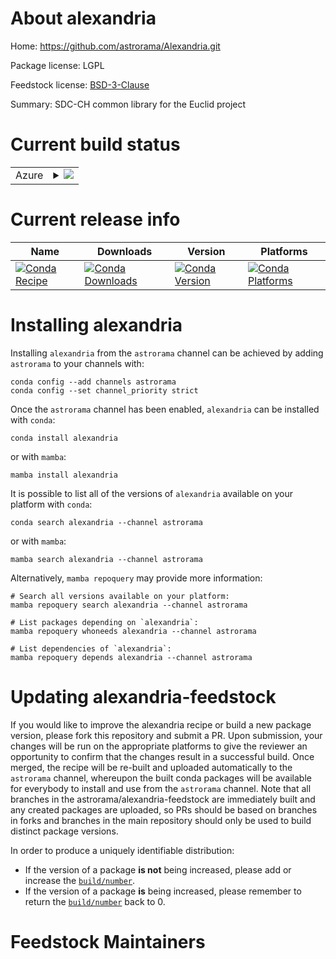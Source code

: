 About alexandria
================

Home: https://github.com/astrorama/Alexandria.git

Package license: LGPL

Feedstock license: [BSD-3-Clause](https://github.com/astrorama/alexandria-feedstock/blob/master/LICENSE.txt)

Summary: SDC-CH common library for the Euclid project

Current build status
====================


<table>
    
  <tr>
    <td>Azure</td>
    <td>
      <details>
        <summary>
          <a href="https://dev.azure.com/astrorama/feedstock-builds/_build/latest?definitionId=2&branchName=master">
            <img src="https://dev.azure.com/astrorama/feedstock-builds/_apis/build/status/alexandria-feedstock?branchName=master">
          </a>
        </summary>
        <table>
          <thead><tr><th>Variant</th><th>Status</th></tr></thead>
          <tbody><tr>
              <td>linux_64_python3.10.____cpython</td>
              <td>
                <a href="https://dev.azure.com/astrorama/feedstock-builds/_build/latest?definitionId=2&branchName=master">
                  <img src="https://dev.azure.com/astrorama/feedstock-builds/_apis/build/status/alexandria-feedstock?branchName=master&jobName=linux&configuration=linux_64_python3.10.____cpython" alt="variant">
                </a>
              </td>
            </tr><tr>
              <td>linux_64_python3.7.____cpython</td>
              <td>
                <a href="https://dev.azure.com/astrorama/feedstock-builds/_build/latest?definitionId=2&branchName=master">
                  <img src="https://dev.azure.com/astrorama/feedstock-builds/_apis/build/status/alexandria-feedstock?branchName=master&jobName=linux&configuration=linux_64_python3.7.____cpython" alt="variant">
                </a>
              </td>
            </tr><tr>
              <td>linux_64_python3.8.____cpython</td>
              <td>
                <a href="https://dev.azure.com/astrorama/feedstock-builds/_build/latest?definitionId=2&branchName=master">
                  <img src="https://dev.azure.com/astrorama/feedstock-builds/_apis/build/status/alexandria-feedstock?branchName=master&jobName=linux&configuration=linux_64_python3.8.____cpython" alt="variant">
                </a>
              </td>
            </tr><tr>
              <td>linux_64_python3.9.____cpython</td>
              <td>
                <a href="https://dev.azure.com/astrorama/feedstock-builds/_build/latest?definitionId=2&branchName=master">
                  <img src="https://dev.azure.com/astrorama/feedstock-builds/_apis/build/status/alexandria-feedstock?branchName=master&jobName=linux&configuration=linux_64_python3.9.____cpython" alt="variant">
                </a>
              </td>
            </tr><tr>
              <td>osx_64_python3.10.____cpython</td>
              <td>
                <a href="https://dev.azure.com/astrorama/feedstock-builds/_build/latest?definitionId=2&branchName=master">
                  <img src="https://dev.azure.com/astrorama/feedstock-builds/_apis/build/status/alexandria-feedstock?branchName=master&jobName=osx&configuration=osx_64_python3.10.____cpython" alt="variant">
                </a>
              </td>
            </tr><tr>
              <td>osx_64_python3.7.____cpython</td>
              <td>
                <a href="https://dev.azure.com/astrorama/feedstock-builds/_build/latest?definitionId=2&branchName=master">
                  <img src="https://dev.azure.com/astrorama/feedstock-builds/_apis/build/status/alexandria-feedstock?branchName=master&jobName=osx&configuration=osx_64_python3.7.____cpython" alt="variant">
                </a>
              </td>
            </tr><tr>
              <td>osx_64_python3.8.____cpython</td>
              <td>
                <a href="https://dev.azure.com/astrorama/feedstock-builds/_build/latest?definitionId=2&branchName=master">
                  <img src="https://dev.azure.com/astrorama/feedstock-builds/_apis/build/status/alexandria-feedstock?branchName=master&jobName=osx&configuration=osx_64_python3.8.____cpython" alt="variant">
                </a>
              </td>
            </tr><tr>
              <td>osx_64_python3.9.____cpython</td>
              <td>
                <a href="https://dev.azure.com/astrorama/feedstock-builds/_build/latest?definitionId=2&branchName=master">
                  <img src="https://dev.azure.com/astrorama/feedstock-builds/_apis/build/status/alexandria-feedstock?branchName=master&jobName=osx&configuration=osx_64_python3.9.____cpython" alt="variant">
                </a>
              </td>
            </tr><tr>
              <td>osx_arm64_python3.10.____cpython</td>
              <td>
                <a href="https://dev.azure.com/astrorama/feedstock-builds/_build/latest?definitionId=2&branchName=master">
                  <img src="https://dev.azure.com/astrorama/feedstock-builds/_apis/build/status/alexandria-feedstock?branchName=master&jobName=osx&configuration=osx_arm64_python3.10.____cpython" alt="variant">
                </a>
              </td>
            </tr><tr>
              <td>osx_arm64_python3.8.____cpython</td>
              <td>
                <a href="https://dev.azure.com/astrorama/feedstock-builds/_build/latest?definitionId=2&branchName=master">
                  <img src="https://dev.azure.com/astrorama/feedstock-builds/_apis/build/status/alexandria-feedstock?branchName=master&jobName=osx&configuration=osx_arm64_python3.8.____cpython" alt="variant">
                </a>
              </td>
            </tr><tr>
              <td>osx_arm64_python3.9.____cpython</td>
              <td>
                <a href="https://dev.azure.com/astrorama/feedstock-builds/_build/latest?definitionId=2&branchName=master">
                  <img src="https://dev.azure.com/astrorama/feedstock-builds/_apis/build/status/alexandria-feedstock?branchName=master&jobName=osx&configuration=osx_arm64_python3.9.____cpython" alt="variant">
                </a>
              </td>
            </tr>
          </tbody>
        </table>
      </details>
    </td>
  </tr>
</table>

Current release info
====================

| Name | Downloads | Version | Platforms |
| --- | --- | --- | --- |
| [![Conda Recipe](https://img.shields.io/badge/recipe-alexandria-green.svg)](https://anaconda.org/astrorama/alexandria) | [![Conda Downloads](https://img.shields.io/conda/dn/astrorama/alexandria.svg)](https://anaconda.org/astrorama/alexandria) | [![Conda Version](https://img.shields.io/conda/vn/astrorama/alexandria.svg)](https://anaconda.org/astrorama/alexandria) | [![Conda Platforms](https://img.shields.io/conda/pn/astrorama/alexandria.svg)](https://anaconda.org/astrorama/alexandria) |

Installing alexandria
=====================

Installing `alexandria` from the `astrorama` channel can be achieved by adding `astrorama` to your channels with:

```
conda config --add channels astrorama
conda config --set channel_priority strict
```

Once the `astrorama` channel has been enabled, `alexandria` can be installed with `conda`:

```
conda install alexandria
```

or with `mamba`:

```
mamba install alexandria
```

It is possible to list all of the versions of `alexandria` available on your platform with `conda`:

```
conda search alexandria --channel astrorama
```

or with `mamba`:

```
mamba search alexandria --channel astrorama
```

Alternatively, `mamba repoquery` may provide more information:

```
# Search all versions available on your platform:
mamba repoquery search alexandria --channel astrorama

# List packages depending on `alexandria`:
mamba repoquery whoneeds alexandria --channel astrorama

# List dependencies of `alexandria`:
mamba repoquery depends alexandria --channel astrorama
```




Updating alexandria-feedstock
=============================

If you would like to improve the alexandria recipe or build a new
package version, please fork this repository and submit a PR. Upon submission,
your changes will be run on the appropriate platforms to give the reviewer an
opportunity to confirm that the changes result in a successful build. Once
merged, the recipe will be re-built and uploaded automatically to the
`astrorama` channel, whereupon the built conda packages will be available for
everybody to install and use from the `astrorama` channel.
Note that all branches in the astrorama/alexandria-feedstock are
immediately built and any created packages are uploaded, so PRs should be based
on branches in forks and branches in the main repository should only be used to
build distinct package versions.

In order to produce a uniquely identifiable distribution:
 * If the version of a package **is not** being increased, please add or increase
   the [``build/number``](https://docs.conda.io/projects/conda-build/en/latest/resources/define-metadata.html#build-number-and-string).
 * If the version of a package **is** being increased, please remember to return
   the [``build/number``](https://docs.conda.io/projects/conda-build/en/latest/resources/define-metadata.html#build-number-and-string)
   back to 0.

Feedstock Maintainers
=====================


